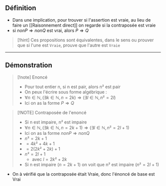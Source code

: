 ## Définition
- Dans une implication, pour trouver si l'assertion est vraie, au lieu de faire un [[Raisonnement direct]] on regarde si la contraposée est vraie
- si $non P \Rightarrow non Q$ est vrai, alors $P \Rightarrow Q$

> [!hint] Ces propositions sont équivalentes, dans le sens ou prouver que si l'une est ``Vraie``, prouve que l'autre est ``Vraie``

___
## Démonstration

> [!note] Enoncé
> - Pour tout entier n, si n est pair, alors n² est pair
>- On peux l'écrire sous forme algébrique :
>- $\forall n \in \mathbb{N}, (\exists k \in \mathbb{N}, n=2k) \Rightarrow (\exists l \in \mathbb{N}, n²=2l)$
>- Ici on as la forme $P \Rightarrow Q$

> [!NOTE] Contraposée de l'enoncé
>- Si n est impaire, n² est impaire
>- $\forall n \in \mathbb{N}, (\exists k \in \mathbb{N}, n=2k+1) \Rightarrow (\exists l \in \mathbb{N}, n²=2l+1)$ 
>- Ici on as la forme $non P \Rightarrow nonQ$
>- $n² = 2k+1$
>- $=4k²+4k+1$
>- $=2(2k²+2k) + 1$
>- $n² = 2l + 1$ 
>	- avec $l = 2k²+2k$
>- Si n est impaire $(n=2k+1)$ on voit que n² est impaire $(n²=2l+1)$

- On à vérifié que la contraposée était Vraie, donc l'énoncé de base est Vrai